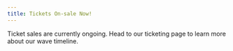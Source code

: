 ```yaml
---
title: Tickets On-sale Now!
---
```

Ticket sales are currently ongoing. Head to our ticketing page to learn more about our wave timeline.